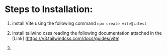 # Steps to Installation:
1. install Vite using the following command
   `npm create vite@latest`
2. install tailwind csss reading the following documentation
attached in the [Link] (https://v3.tailwindcss.com/docs/guides/vite)

3.